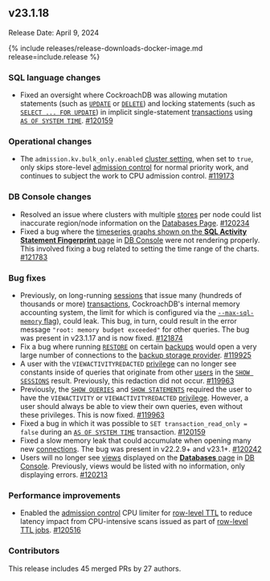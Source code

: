## v23.1.18

Release Date: April 9, 2024

{% include releases/release-downloads-docker-image.md release=include.release %}

<h3 id="v23-1-18-sql-language-changes">SQL language changes</h3>

- Fixed an oversight where CockroachDB was allowing mutation statements (such as [`UPDATE`](https://www.cockroachlabs.com/docs/v23.1/update) or [`DELETE`](https://www.cockroachlabs.com/docs/v23.1/delete)) and locking statements (such as [`SELECT ... FOR UPDATE`](https://www.cockroachlabs.com/docs/v23.1/select-for-update)) in implicit single-statement [transactions](https://www.cockroachlabs.com/docs/v23.1/transactions) using [`AS OF SYSTEM TIME`](https://www.cockroachlabs.com/docs/v23.1/as-of-system-time). [#120159][#120159]

<h3 id="v23-1-18-operational-changes">Operational changes</h3>

- The `admission.kv.bulk_only.enabled` [cluster setting](https://www.cockroachlabs.com/docs/v23.1/cluster-settings#setting-admission-kv-bulk-only-enabled), when set to `true`, only skips store-level [admission control](https://www.cockroachlabs.com/docs/v23.1/admission-control) for normal priority work, and continues to subject the work to CPU admission control. [#119173][#119173]

<h3 id="v23-1-18-db-console-changes">DB Console changes</h3>

- Resolved an issue where clusters with multiple [stores](https://www.cockroachlabs.com/docs/v23.1/cockroach-start#store) per node could list inaccurate region/node information on the [Databases Page](https://www.cockroachlabs.com/docs/v23.1/ui-databases-page). [#120234][#120234]
- Fixed a bug where the [timeseries graphs shown on the **SQL Activity Statement Fingerprint** page](https://www.cockroachlabs.com/docs/v23.1/ui-statements-page#charts) in [DB Console](https://www.cockroachlabs.com/docs/v23.1/ui-overview) were not rendering properly. This involved fixing a bug related to setting the time range of the charts. [#121783][#121783]

<h3 id="v23-1-18-bug-fixes">Bug fixes</h3>

- Previously, on long-running [sessions](https://www.cockroachlabs.com/docs/v23.1/show-sessions) that issue many (hundreds of thousands or more) [transactions](https://www.cockroachlabs.com/docs/v23.1/transactions), CockroachDB's internal memory accounting system, the limit for which is configured via the [`--max-sql-memory` flag](https://www.cockroachlabs.com/docs/v23.1/cockroach-start#general)), could leak. This bug, in turn, could result in the error message `"root: memory budget exceeded"` for other queries. The bug was present in v23.1.17 and is now fixed. [#121874][#121874]
- Fix a bug where running [`RESTORE`](https://www.cockroachlabs.com/docs/v23.1/restore) on certain [backups](https://www.cockroachlabs.com/docs/v23.1/backup-and-restore-overview) would open a very large number of connections to the [backup storage provider](https://www.cockroachlabs.com/docs/v23.1/use-cloud-storage). [#119925][#119925]
- A user with the `VIEWACTIVITYREDACTED` [privilege](https://www.cockroachlabs.com/docs/v23.1/security-reference/authorization#managing-privileges) can no longer see constants inside of queries that originate from other [users](https://www.cockroachlabs.com/docs/v23.1/security-reference/authorization#roles) in the [`SHOW SESSIONS`](https://www.cockroachlabs.com/docs/v23.1/show-sessions) result. Previously, this redaction did not occur. [#119963][#119963]
- Previously, the [`SHOW QUERIES`](https://www.cockroachlabs.com/docs/v23.1/show-statements#aliases) and [`SHOW STATEMENTS`](https://www.cockroachlabs.com/docs/v23.1/show-statements) required the user to have the `VIEWACTIVITY` or `VIEWACTIVITYREDACTED` [privilege](https://www.cockroachlabs.com/docs/v23.1/security-reference/authorization#managing-privileges). However, a user should always be able to view their own queries, even without these privileges. This is now fixed. [#119963][#119963]
- Fixed a bug in which it was possible to `SET transaction_read_only = false` during an [`AS OF SYSTEM TIME`](https://www.cockroachlabs.com/docs/v23.1/as-of-system-time) transaction. [#120159][#120159]
- Fixed a slow memory leak that could accumulate when opening many new [connections](https://www.cockroachlabs.com/docs/v23.1/connection-pooling). The bug was present in v22.2.9+ and v23.1+. [#120242][#120242]
- Users will no longer see [views](https://www.cockroachlabs.com/docs/v23.1/views) displayed on the [**Databases** page](https://www.cockroachlabs.com/docs/v23.1/ui-databases-page) in [DB Console](https://www.cockroachlabs.com/docs/v23.1/ui-overview). Previously, views would be listed with no information, only displaying errors. [#120213][#120213]

<h3 id="v23-1-18-performance-improvements">Performance improvements</h3>

- Enabled the [admission control](https://www.cockroachlabs.com/docs/v23.1/admission-control) CPU limiter for [row-level TTL](https://www.cockroachlabs.com/docs/v23.1/row-level-ttl) to reduce latency impact from CPU-intensive scans issued as part of [row-level TTL jobs](https://www.cockroachlabs.com/docs/v23.1/row-level-ttl#view-scheduled-ttl-jobs). [#120516][#120516]

<div class="release-note-contributors" markdown="1">

<h3 id="v23-1-18-contributors">Contributors</h3>

This release includes 45 merged PRs by 27 authors.

</div>

[#119173]: https://github.com/cockroachdb/cockroach/pull/119173
[#119827]: https://github.com/cockroachdb/cockroach/pull/119827
[#119855]: https://github.com/cockroachdb/cockroach/pull/119855
[#119925]: https://github.com/cockroachdb/cockroach/pull/119925
[#119963]: https://github.com/cockroachdb/cockroach/pull/119963
[#119969]: https://github.com/cockroachdb/cockroach/pull/119969
[#120020]: https://github.com/cockroachdb/cockroach/pull/120020
[#120159]: https://github.com/cockroachdb/cockroach/pull/120159
[#120213]: https://github.com/cockroachdb/cockroach/pull/120213
[#120234]: https://github.com/cockroachdb/cockroach/pull/120234
[#120242]: https://github.com/cockroachdb/cockroach/pull/120242
[#120429]: https://github.com/cockroachdb/cockroach/pull/120429
[#120516]: https://github.com/cockroachdb/cockroach/pull/120516
[#121783]: https://github.com/cockroachdb/cockroach/pull/121783
[#121874]: https://github.com/cockroachdb/cockroach/pull/121874
